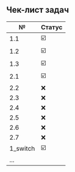 ## Чек-лист задач️
|№       |Статус|
|-       |-  |
|1.1     |☑️|
|1.2     |☑️|
|1.3     |☑️|
|2.1     |☑️|
|2.2     |❌|
|2.3     |❌|
|2.4     |❌|
|2.5     |❌|
|2.6     |❌|
|2.7     |❌|
|1_switch|☑️|
|...     |  |